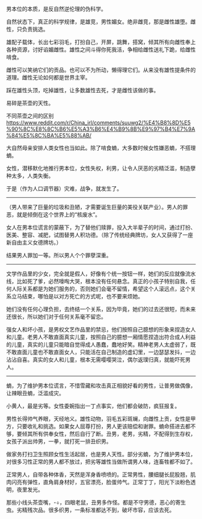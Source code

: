 男本位的本质，是反自然逆伦理的伪科学。

自然状态下，真正的科学规律，是雄竞，男性媚女。绝非雌竞，那是雌性雄堕。雌性，只负责挑选。

雄配子载体，长出七彩羽毛，打扮自己，开屏，跳舞，搭窝，倾其所有向雌性奉上各种资源，讨好谄媚雌性。雄性之间斗得你死我活，争相给雌性送礼下跪，给雌性啃食。

雌性可以笑纳它们的贡品。也可以不为所动，懒得理它们。从来没有雄性提条件的道理。雌性无论如何都是世界主宰。

踩在雄性头顶，吃掉雄性，让多数雄性去死，才是雌性该做的事。

易碎是茶壶的天性。

不同茶壶之间的区别 https://www.reddit.com/r/China_irl/comments/suuwg2/%E4%B8%8D%E5%90%8C%E8%8C%B6%E5%A3%B6%E4%B9%8B%E9%97%B4%E7%9A%84%E5%8C%BA%E5%88%AB/

大自然母亲安排人类女性也当如此。除了啃食蝻，大多数时候女性嫌恶蝻，不搭理蝻。

女性，潜移默化地推行男本位，女性失权，利男，让令人厌恶的劣精泛滥，制造孽种太多，人类失衡。

于是（作为人口调节器）灾难，战争，就发生了。

--------

（男人带来了巨量的垃圾和丑陋，才需要诞生巨量的美役关联产业）。男人的罪恶，就是倾倒在这个世界上的“核废水”。

女人在男本位谎言的蒙蔽下，为了替他们赎罪，投入大半辈子的时间，通过打扮、医美、整容、减肥，试图替男人积功德。（除了传统经典牌坊，女人又获得了一座新自由主义女德牌坊。）

结果男人罪加一等。所以男人个个罪孽深重。

-------

文学作品里的少女，完全就是假人，好像有个统一按钮一样，她们的反应就像流水线，比如死了爹，必然嚎啕大哭，根本没有任何悬念。真正的小孩子特别自我，任何人际关系都是为她们服务的，否则她们会毫不留情，希望这个人滚远点，这个关系立马结束，哪怕是以对方死亡的方式呢，也不要来烦她。

她们没有任何心理负担，去终结一个关系，因为毕竟，她们的过去还很短，而未来还很长，所以她们对于任何关系毫不留恋。

强女人和坏小孩，是男权文艺作品里的禁忌，他们按照自己臆想的形象来捏造女人和儿童。老男人不敢直面真实儿童，按照自己的臆想一厢情愿捏造出符合成人利益的儿童，真实的儿童只能暗自觉得成人愚蠢，蠢地好笑。精神老男人太虚弱了，既不敢直面儿童也不敢直面女人，只能活在自己制造的虚幻里，一边瑟瑟发抖，一边沾沾自喜。真实的女人和儿童，根本无需嘤嘤哭泣，偶尔返璞归真，就能吓死男人。

-------

蝻，为了维护男本位谎言，不惜雪藏和攻击真正相貌好看的男性，让普男做偶像，让辣眼丑蝻，泛滥成灾。

小黄人，最是劣等。女性委婉指出一丁点事实，他们都会破防，疯狂报复。

男性长得帅气养眼，天经地义。雄性动物，羽毛五彩斑斓，向雌性上贡，女性是甲方，只要收礼和挑选。如果女人屈尊打扮，男人更该赔偿和谢罪。蝻命搭进去都不够，要倾其所有供奉女性，然后自行了断。丑男，老男，劣精，不配得到生存权，女孩子派出帅男，一拳，就打死一排丑织男。

做家务打扫卫生照顾女性生活起居，也是男人天性。部分劣蝻，为了维护男本位，对很多习性正常的男人都不放过，把劣等雄性当做所谓男人味，连畜牲都不如了。

正常男人，自带各种体香，天然是浑身香喷喷的。正常男性，腰细腿长屁股翘，肌肉闪亮有弹性，直角肩身材好，五官漂亮，脸蛋帅气。正常丁丁，阳光下淡粉色透明，夜里发光。

那些小线头茶壶嘴，-÷，四眼老鼠，丑男多作怪。都是不守男德，恶心的寄生虫。劣精残次品。很多织男，一条标准都达不到，破坏市容，应该去死。
